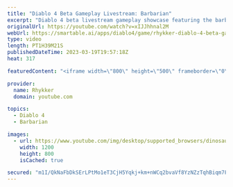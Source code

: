 ```yaml
---
title: "Diablo 4 Beta Gameplay Livestream: Barbarian"
excerpt: "Diablo 4 beta livestream gameplay showcase featuring the barbarian - necromancer and druid classes coming in later videos."
originalUrl: https://youtube.com/watch?v=xIJJhhnal2M
webUrl: https://smartable.ai/apps/diablo4/game/rhykker-diablo-4-beta-gameplay-livestream-barbarian/
type: video
length: PT1H39M21S
publishedDateTime: 2023-03-19T19:57:18Z
heat: 317

featuredContent: "<iframe width=\"800\" height=\"500\" frameborder=\"0\" src=\"https://www.youtube.com/embed/xIJJhhnal2M\" allow=\"accelerometer; autoplay; encrypted-media; gyroscope; picture-in-picture\" allowfullscreen></iframe>"

provider:
  name: Rhykker
  domain: youtube.com

topics:
  - Diablo 4
  - Barbarian

images:
  - url: https://www.youtube.com/img/desktop/supported_browsers/dinosaur.png
    width: 1200
    height: 800
    isCached: true

secured: "m1I/QkNaFbDkSErLPtMo1eT3CjH5Yqkj+km+nWCq2bvaVf8YzNZzTqhBiqm7FRIR3ttYGJR+5YT5GE+JpREZ7Mf4K+YZscZQXviIxP8xCkTWfudz6yMmV1/phdfZdFqeX5pv9T61RcoEIVul0QD9HoC5fEt796Dmju7cFcUe0fOffd5IzvEqxdK2UYfRo6WFC4VMRNJkEg4G3ifUitbxLCqs5XDt9L6q4P6DAH4AvYS8alL9P4wZtlp+WqLq2EYsfTKmBpkpYpwbw2ygVLi12coskqk0lOS7pPvyqupvc0b5eK7k8EHxNoGIGpH9KnC84brPDuQf+669eV+t2TfQVuDjLphjtbuL+5BfF6NjAYNm3axJgWeyDsZ4/a7iyknSOqgnwUcNlV19p/j0/PV6+dS345zWT0EMS4UzBNcuRgM=;2p8AnpEeZQw7o/OqDD510w=="
---
```


